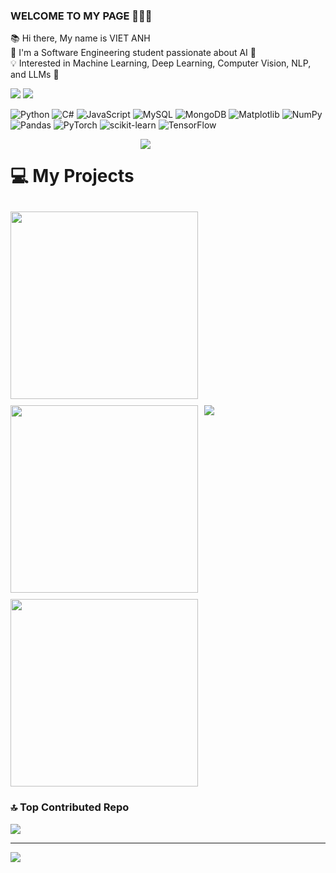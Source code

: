 ### WELCOME TO MY PAGE 🌟🌟🌟
📚 Hi there, My name is VIET ANH  
🚀 I'm a Software Engineering student passionate about AI 🤖  
💡 Interested in Machine Learning, Deep Learning, Computer Vision, NLP, and LLMs 🧠 

![](https://github-readme-stats.vercel.app/api?username=vanhdev-web&theme=radical&hide_border=false&include_all_commits=true&count_private=true)
![](https://github-readme-stats.vercel.app/api/top-langs/?username=vanhdev-web&theme=dark&hide_border=false&include_all_commits=false&count_private=false&layout=compact)



![Python](https://img.shields.io/badge/python-3670A0?style=flat&logo=python&logoColor=ffdd54) ![C#](https://img.shields.io/badge/c%23-%23239120.svg?style=flat&logo=csharp&logoColor=white) ![JavaScript](https://img.shields.io/badge/javascript-%23323330.svg?style=flat&logo=javascript&logoColor=%23F7DF1E) ![MySQL](https://img.shields.io/badge/mysql-4479A1.svg?style=flat&logo=mysql&logoColor=white) ![MongoDB](https://img.shields.io/badge/MongoDB-%234ea94b.svg?style=flat&logo=mongodb&logoColor=white) ![Matplotlib](https://img.shields.io/badge/Matplotlib-%23ffffff.svg?style=flat&logo=Matplotlib&logoColor=black) ![NumPy](https://img.shields.io/badge/numpy-%23013243.svg?style=flat&logo=numpy&logoColor=white) ![Pandas](https://img.shields.io/badge/pandas-%23150458.svg?style=flat&logo=pandas&logoColor=white) ![PyTorch](https://img.shields.io/badge/PyTorch-%23EE4C2C.svg?style=flat&logo=PyTorch&logoColor=white) ![scikit-learn](https://img.shields.io/badge/scikit--learn-%23F7931E.svg?style=flat&logo=scikit-learn&logoColor=white) ![TensorFlow](https://img.shields.io/badge/TensorFlow-%23FF6F00.svg?style=flat&logo=TensorFlow&logoColor=white)



<div style="display: flex; gap: 10px; flex-wrap: wrap;">

# 💻 My Projects
  <a href="https://github.com/vanhdev-web/Movies_Recommendation">
  <!-- Change the `github-readme-stats.anuraghazra1.vercel.app` to `github-readme-stats.vercel.app`  -->
  <img src="https://github-readme-stats.anuraghazra1.vercel.app/api/pin/?username=vanhdev-web&repo=Movies_Recommendation&theme=merko" />
</a> 
  <a href="https://github.com/vanhdev-web/Students-performances-Forecast">
    <img height="300" style="object-fit: cover;" src="https://github-readme-stats.anuraghazra1.vercel.app/api/pin/?username=vanhdev-web&repo=Students-performances-Forecast&theme=merko" />
  </a>


  <a href="https://github.com/vanhdev-web/Career_level_Classification-nlp">
    <img height="300" style="object-fit: cover;" src="https://github-readme-stats.anuraghazra1.vercel.app/api/pin/?username=vanhdev-web&repo=Career_level_Classification-nlp&theme=radical" />
  </a>

  <a href="https://github.com/vanhdev-web/Co2_tsf">
  <!-- Change the `github-readme-stats.anuraghazra1.vercel.app` to `github-readme-stats.vercel.app`  -->
      <img  src="https://github-readme-stats.anuraghazra1.vercel.app/api/pin/?username=vanhdev-web&repo=Co2_tsf&theme=dark" />
  </a>
  <a href="https://github.com/vanhdev-web/Diabetes-Prediction">
    <img height="300" style="object-fit: cover;" src="https://github-readme-stats.anuraghazra1.vercel.app/api/pin/?username=vanhdev-web&repo=Diabetes-Prediction&theme=gruvbox" />
  </a>
</div>
 

### 🔝 Top Contributed Repo
![](https://github-contributor-stats.vercel.app/api?username=vanhdev-web&limit=5&theme=dark&combine_all_yearly_contributions=true)

---
[![](https://visitcount.itsvg.in/api?id=vanhdev-web&icon=0&color=0)](https://visitcount.itsvg.in)

<!-- Proudly created with GPRM ( https://gprm.itsvg.in ) -->
